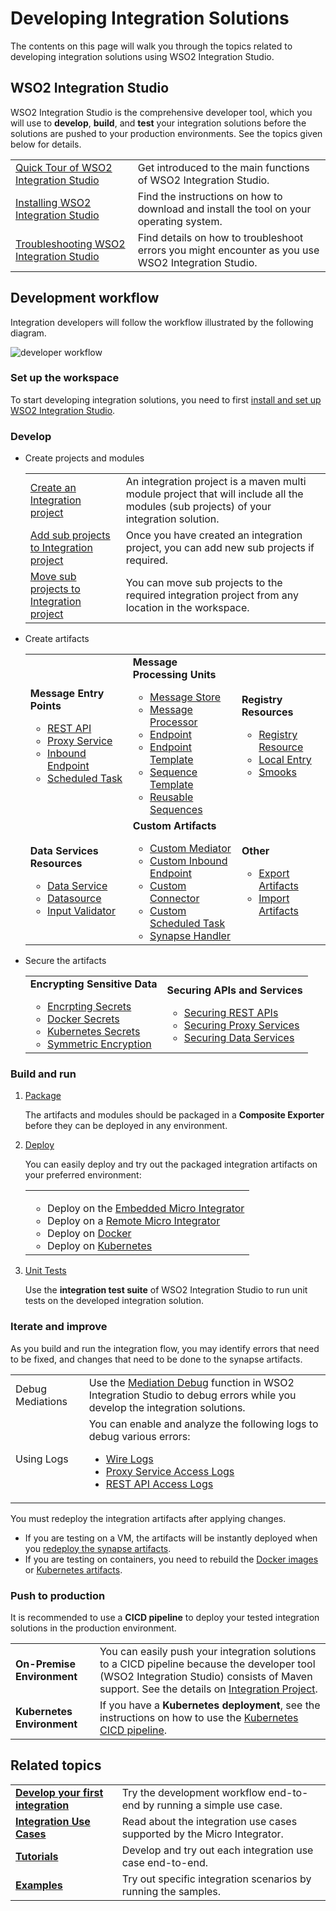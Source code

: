 # Developing Integration Solutions

The contents on this page will walk you through the topics related to developing integration solutions using WSO2 Integration Studio.

## WSO2 Integration Studio

WSO2 Integration Studio is the comprehensive developer tool, which you will use to <b>develop</b>, <b>build</b>, and <b>test</b> your integration solutions before the solutions are pushed to your production environments. See the topics given below for details.

<table>
    <tr>
        <td>
            <a href="{{base_path}}/integrate/develop/wso2-integration-studio">Quick Tour of WSO2 Integration Studio</a>
        </td>
        <td>
            Get introduced to the main functions of WSO2 Integration Studio.
        </td>
    </tr>
    <tr>
        <td>
            <a href="{{base_path}}/integrate/develop/installing-wso2-integration-studio">Installing WSO2 Integration Studio</a>
        </td>
        <td>
            Find the instructions on how to download and install the tool on your operating system.
        </td>
    </tr>
    <tr>
        <td>
            <a href="{{base_path}}/integrate/develop/troubleshooting-wso2-integration-studio">Troubleshooting WSO2 Integration Studio</a>
        </td>
        <td>
            Find details on how to troubleshoot errors you might encounter as you use WSO2 Integration Studio.
        </td>
    </tr>
</table>

## Development workflow

Integration developers will follow the workflow illustrated by the following diagram.

![developer workflow]({{base_path}}/assets/img/integrate/development_workflow.png)

### Set up the workspace

To start developing integration solutions, you need to first <a href="{{base_path}}/integrate/develop/installing-wso2-integration-studio">install and set up WSO2 Integration Studio</a>.

### Develop

-   Create projects and modules

    <table>
        <tr>
            <td>
                <a href="{{base_path}}/integrate/develop/create-integration-project/#integration-project">Create an Integration project</a>
            </td>
            <td>
                An integration project is a maven multi module project that will include all the modules (sub projects) of your integration solution.
            </td>
        </tr>
        <tr>
            <td>
                <a href="{{base_path}}/integrate/develop/create-integration-project/#sub-projects">Add sub projects to Integration project</a>
            </td>
            <td>
                Once you have created an integration project, you can add new sub projects if required.
            </td>
        </tr>
        <tr>
            <td>
                <a href="{{base_path}}/integrate/develop/create-integration-project/#moving-sub-projects-to-mmm-project">Move sub projects to Integration project</a>
            </td>
            <td>
                You can move sub projects to the required integration project from any location in the workspace.
            </td>
        </tr>
    </table>

-   Create artifacts

    <table>
        <tr>
            <td>
                <b>Message Entry Points</b>
                <ul>
                    <li>
                        <a href="{{base_path}}/integrate/develop/creating-artifacts/creating-an-api/">REST API</a>
                    </li>
                    <li>
                        <a href="{{base_path}}/integrate/develop/creating-artifacts/creating-a-proxy-service/">Proxy Service</a>
                    </li>
                    <li>
                        <a href="{{base_path}}/integrate/develop/creating-artifacts/creating-an-inbound-endpoint/">Inbound Endpoint</a>
                    </li>
                    <li>
                        <a href="{{base_path}}/integrate/develop/creating-artifacts/creating-scheduled-task/">Scheduled Task</a>
                    </li>
                </ul>
            </td>
            <td>
                <b>Message Processing Units</b>
                <ul>
                    <li>
                        <a href="{{base_path}}/integrate/develop/creating-artifacts/creating-a-message-store/">Message Store</a>
                    </li>
                    <li>
                        <a href="{{base_path}}/integrate/develop/creating-artifacts/creating-a-message-processor/">Message Processor</a>
                    </li>
                    <li>
                        <a href="{{base_path}}/integrate/develop/creating-artifacts/creating-endpoints/">Endpoint</a>
                    </li>
                    <li>
                        <a href="{{base_path}}/integrate/develop/creating-artifacts/creating-endpoint-templates/">Endpoint Template</a>
                    </li>
                    <li>
                        <a href="{{base_path}}/integrate/develop/creating-artifacts/creating-sequence-templates/">Sequence Template</a>
                    </li>
                    <li>
                        <a href="{{base_path}}/integrate/develop/creating-artifacts/creating-reusable-sequences/">Reusable Sequences</a>
                    </li>
                </ul>
            </td>
            <td>
                <b>Registry Resources</b>
                <ul>
                    <li>
                        <a href="{{base_path}}/integrate/develop/creating-artifacts/creating-registry-resources/">Registry Resource</a>
                    </li>
                    <li>
                        <a href="{{base_path}}/integrate/develop/creating-artifacts/registry/creating-local-registry-entries/">Local Entry</a>
                    </li>
                    <li>
                        <a href="{{base_path}}/integrate/develop/creating-artifacts/creating-smooks-artifacts/">Smooks</a>
                    </li>
                </ul>
            </td>
        <tr>
            <td>
                <b>Data Services Resources</b>
                <ul>
                    <li>
                        <a href="{{base_path}}/integrate/develop/creating-artifacts/data-services/creating-data-services/">Data Service</a>
                    </li>
                    <li>
                        <a href="{{base_path}}/integrate/develop/creating-artifacts/data-services/creating-datasources/">Datasource</a>
                    </li>
                    <li>
                        <a href="{{base_path}}/integrate/develop/creating-artifacts/data-services/creating-input-validators/">Input Validator</a>
                    </li>
                </ul>
            </td>
            <td>
                <b>Custom Artifacts</b>
                <ul>
                    <li>
                        <a href="{{base_path}}/integrate/develop/customizations/creating-custom-mediators/">Custom Mediator</a>
                    </li>
                    <li>
                        <a href="{{base_path}}/integrate/develop/customizations/creating-custom-Inbound-endpoint/">Custom Inbound Endpoint</a>
                    </li>
                    <li>
                        <a href="{{base_path}}/integrate/develop/customizations/creating-new-connector/">Custom Connector</a>
                    </li>
                    <li>
                        <a href="{{base_path}}/integrate/develop/customizations/creating-custom-task-scheduling/">Custom Scheduled Task</a>
                    </li>
                    <li>
                        <a href="{{base_path}}/integrate/develop/customizations/creating-synapse-handlers/">Synapse Handler</a>
                    </li>
                </ul>
            </td>
            <td>
                <b>Other</b>
                <ul>
                    <li>
                        <a href="{{base_path}}/integrate/develop/exporting-artifacts/">Export Artifacts</a>
                    </li>
                    <li>
                        <a href="{{base_path}}/integrate/develop/importing-artifacts/">Import Artifacts</a>
                    </li>
                </ul>
            </td>
        </tr>
    </table>

-   Secure the artifacts

    <table>
        <tr>
            <td>
                <b>Encrypting Sensitive Data</b>
                <ul>
                    <li>
                        <a href="{{base_path}}/install-and-setup/setup/mi-setup/security/encrypting_plain_text/">Encrpting Secrets</a>
                    </li>
                    <li>
                        <a href="{{base_path}}/integrate/develop/creating-artifacts/using_docker_secrets/">Docker Secrets</a>
                    </li>
                    <li>
                        <a href="{{base_path}}/integrate/develop/creating-artifacts/using_k8s_secrets/">Kubernetes Secrets</a>
                    </li>
                    <li>
                        <a href="{{base_path}}/install-and-setup/setup/mi-setup/security/single_key_encryption/">Symmetric Encryption</a>
                    </li>
                </ul>
            </td>
            <td>
                <b>Securing APIs and Services</b>
                <ul>
                    <li>
                        <a href="{{base_path}}/integrate/develop/advanced-development/applying-security-to-an-api/">Securing REST APIs</a>
                    </li>
                    <li>
                        <a href="{{base_path}}/integrate/develop/advanced-development/applying-security-to-a-proxy-service/">Securing Proxy Services</a>
                    </li>
                    <li>
                        <a href="{{base_path}}/integrate/develop/creating-artifacts/data-services/securing-data-services/">Securing Data Services</a>
                    </li>
                </ul>
            </td>
        </tr>
    </table>

### Build and run

1.  <a href="{{base_path}}/integrate/develop/packaging-artifacts">Package</a>

    The artifacts and modules should be packaged in a <b>Composite Exporter</b> before they can be deployed in any environment.

2.  <a href="{{base_path}}/integrate/develop/deploy-artifacts">Deploy</a>

    You can easily deploy and try out the packaged integration artifacts on your preferred environment:

    <table>
        <tr>
            <td>
                <ul>
                    <li>
                        Deploy on the <a href="{{base_path}}/integrate/develop/using-embedded-micro-integrator">Embedded Micro Integrator</a>
                    </li>
                    <li>
                        Deploy on a <a href="{{base_path}}/integrate/develop/using-remote-micro-integrator">Remote Micro Integrator</a>
                    </li>
                    <li>
                        Deploy on <a href="{{base_path}}/integrate/develop/create-docker-project">Docker</a>
                    </li>
                    <li>
                        Deploy on <a href="{{base_path}}/integrate/develop/create-kubernetes-project">Kubernetes</a>
                    </li>
                </ul>
            </td>
        </tr>
    </table>

3.  <a href="{{base_path}}/integrate/develop/creating-unit-test-suite/#run-unit-test-suites">Unit Tests</a>

    Use the <b>integration test suite</b> of WSO2 Integration Studio to run unit tests on the developed integration solution.

### Iterate and improve

As you build and run the integration flow, you may identify errors that need to be fixed, and changes that need to be done to the synapse artifacts.

<table>
    <tr>
        <td>
            Debug Mediations
        </td>
        <td>
            Use the <a href="{{base_path}}/integrate/develop/debugging-mediation">Mediation Debug</a> function in WSO2 Integration Studio to debug errors while you develop the integration solutions.
        </td>
    </tr>
    <tr>
        <td>
            Using Logs
        </td>
        <td>
            You can enable and analyze the following logs to debug various errors:
            <ul>
                <li>
                    <a href="{{base_path}}/integrate/develop/using-wire-logs">Wire Logs</a>
                </li>
                <li>
                    <a href="{{base_path}}/integrate/develop/monitoring-service-level-logs">Proxy Service Access Logs</a>
                </li>
                <li>
                    <a href="{{base_path}}/integrate/develop/monitoring-api-level-logs">REST API Access Logs</a>
                </li>
            </ul>
        </td>
    </tr>
</table>

You must redeploy the integration artifacts after applying changes.

-   If you are testing on a VM, the artifacts will be instantly deployed when you <a href="{{base_path}}/integrate/develop/deploy-artifacts">redeploy the synapse artifacts</a>.
-   If you are testing on containers, you need to rebuild the <a href="{{base_path}}/integrate/develop/create-docker-project">Docker images</a> or <a href="{{base_path}}/integrate/develop/create-kubernetes-project">Kubernetes artifacts</a>.

### Push to production

It is recommended to use a <b>CICD pipeline</b> to deploy your tested integration solutions in the production environment.

<table>
    <tr>
        <td>
            <b>On-Premise Environment</b>
        </td>
        <td>
            You can easily push your integration solutions to a CICD pipeline because the developer tool (WSO2 Integration Studio) consists of Maven support. See the details on <a href="{{base_path}}/integrate/develop/create-integration-project">Integration Project</a>.
        </td>
    </tr>
    <tr>
        <td>
            <b>Kubernetes Environment</b>
        </td>
        <td>
            If you have a <b>Kubernetes deployment</b>, see the instructions on how to use the <a href="{{base_path}}/install-and-setup/setup/mi-setup/deployment/mi-cicd-k8s"> Kubernetes CICD pipeline</a>.
        </td>
    </tr>
</table>

## Related topics

<table>
    <tr>
        <td>
            <b><a href="{{base_path}}/integrate/develop/integration-development-kickstart">Develop your first integration</a></b>
        </td>
        <td>
            Try the development workflow end-to-end by running a simple use case.
        </td>
    </tr>
    <tr>
        <td>
            <b><a href="{{base_path}}/integrate/integration-overview">Integration Use Cases</a></b>
        </td>
        <td>
            Read about the integration use cases supported by the Micro Integrator.
        </td>
    </tr>
    <tr>
        <td>
            <b><a href="{{base_path}}/integrate/integration-overview/#tutorials">Tutorials</a></b>
        </td>
        <td>
            Develop and try out each integration use case end-to-end.
        </td>
    </tr>
    <tr>
        <td>
            <b><a href="{{base_path}}/integrate/integration-overview/#examples">Examples</a></b>
        </td>
        <td>
            Try out specific integration scenarios by running the samples.
        </td>
    </tr>
</table>
